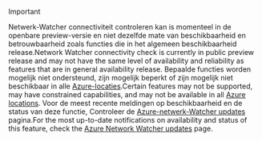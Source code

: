 > [!IMPORTANT]
> <span data-ttu-id="7b3c2-101">Netwerk-Watcher connectiviteit controleren kan is momenteel in de openbare preview-versie en niet dezelfde mate van beschikbaarheid en betrouwbaarheid zoals functies die in het algemeen beschikbaarheid release.</span><span class="sxs-lookup"><span data-stu-id="7b3c2-101">Network Watcher connectivity check is currently in public preview release and may not have the same level of availability and reliability as features that are in general availability release.</span></span> <span data-ttu-id="7b3c2-102">Bepaalde functies worden mogelijk niet ondersteund, zijn mogelijk beperkt of zijn mogelijk niet beschikbaar in alle [Azure-locaties](https://azure.microsoft.com/regions/).</span><span class="sxs-lookup"><span data-stu-id="7b3c2-102">Certain features may not be supported, may have constrained capabilities, and may not be available in all [Azure locations](https://azure.microsoft.com/regions/).</span></span> <span data-ttu-id="7b3c2-103">Voor de meest recente meldingen op beschikbaarheid en de status van deze functie, Controleer de [Azure-netwerk-Watcher updates](https://azure.microsoft.com/updates/?product=network-watcher) pagina.</span><span class="sxs-lookup"><span data-stu-id="7b3c2-103">For the most up-to-date notifications on availability and status of this feature, check the [Azure Network Watcher updates](https://azure.microsoft.com/updates/?product=network-watcher) page.</span></span> 